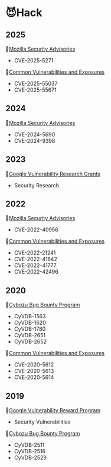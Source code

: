 # 😈Hack

## 2025
🐞[Mozilla Security Advisories](https://www.mozilla.org/en-US/security/advisories/)  
- CVE-2025-5271  

🐞[Common Vulnerabilities and Exposures](https://www.cve.org/)  
- CVE-2025-55037  
- CVE-2025-55671  

## 2024
🐞[Mozilla Security Advisories](https://www.mozilla.org/en-US/security/advisories/)  
- CVE-2024-5690  
- CVE-2024-9398  

## 2023
🐞[Google Vulnerability Research Grants](https://www.google.com/about/appsecurity/research-grants/)  
- Security Research  

## 2022
🐞[Mozilla Security Advisories](https://www.mozilla.org/en-US/security/advisories/)  
- CVE-2022-40956  

🐞[Common Vulnerabilities and Exposures](https://www.cve.org/)  
- CVE-2022-21241  
- CVE-2022-41642  
- CVE-2022-41777  
- CVE-2022-42496  

## 2020
🐞[Cybozu Bug Bounty Program](https://cybozu.co.jp/products/bug-bounty/en/)  
- CyVDB-1563  
- CyVDB-1620  
- CyVDB-1780  
- CyVDB-2651  
- CyVDB-2652  

🐞[Common Vulnerabilities and Exposures](https://www.cve.org/)  
- CVE-2020-5612  
- CVE-2020-5613  
- CVE-2020-5614  

## 2019
🐞[Google Vulnerability Reward Program](https://www.google.com/about/appsecurity/reward-program/)  
- Security Vulnerabilities  

🐞[Cybozu Bug Bounty Program](https://cybozu.co.jp/products/bug-bounty/en/)  
- CyVDB-2511  
- CyVDB-2516  
- CyVDB-2529  
